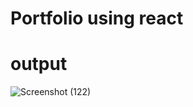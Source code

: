 # Portfolio using react

# output

![Screenshot (122)](https://github.com/Riju7478/portfolio-using-react/assets/130487557/ffc691d1-5c0a-43e7-bdfe-e32b99a93c77)
